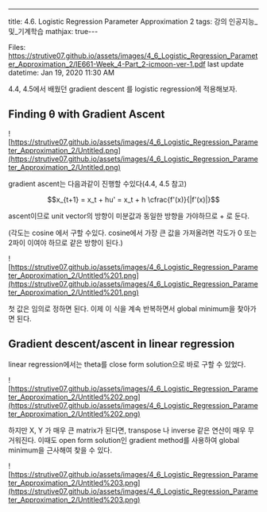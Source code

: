 ---
title:  4.6. Logistic Regression Parameter Approximation 2
tags: 강의 인공지능_및_기계학습
mathjax: true---


Files: https://strutive07.github.io/assets/images/4_6_Logistic_Regression_Parameter_Approximation_2/IE661-Week_4-Part_2-icmoon-ver-1.pdf
last update datetime: Jan 19, 2020 11:30 AM

4.4, 4.5에서 배웠던 gradient descent 를 logistic regression에 적용해보자.

## Finding θ with Gradient Ascent

![https://strutive07.github.io/assets/images/4_6_Logistic_Regression_Parameter_Approximation_2/Untitled.png](https://strutive07.github.io/assets/images/4_6_Logistic_Regression_Parameter_Approximation_2/Untitled.png)

gradient ascent는 다음과같이 진행할 수있다(4.4, 4.5 참고)

$$x_{t+1} = x_t + hu' = x_t + h \cfrac{f'(x)}{|f'(x)|}$$

ascent이므로 unit vector의 방향이 미분값과 동일한 방향을 가야하므로 + 로 둔다.

(각도는 cosine 에서 구할 수있다. cosine에서 가장 큰 값을 가져올려면 각도가 0 또는 2파이 이여야 하므로 같은 방향이 된다.)

![https://strutive07.github.io/assets/images/4_6_Logistic_Regression_Parameter_Approximation_2/Untitled%201.png](https://strutive07.github.io/assets/images/4_6_Logistic_Regression_Parameter_Approximation_2/Untitled%201.png)

첫 값은 임의로 정하면 된다. 이제 이 식을 계속 반복하면서 global minimum을 찾아가면 된다.

## Gradient descent/ascent in linear regression

linear regression에서는 theta를 close form solution으로 바로 구할 수 있었다.

![https://strutive07.github.io/assets/images/4_6_Logistic_Regression_Parameter_Approximation_2/Untitled%202.png](https://strutive07.github.io/assets/images/4_6_Logistic_Regression_Parameter_Approximation_2/Untitled%202.png)

하지만 X, Y 가 매우 큰 matrix가 된다면, transpose 나 inverse 같은 연산이 매우 무거워진다. 이때도 open form solution인 gradient method를 사용하여 global minimum을 근사해여 찾을 수 있다.

![https://strutive07.github.io/assets/images/4_6_Logistic_Regression_Parameter_Approximation_2/Untitled%203.png](https://strutive07.github.io/assets/images/4_6_Logistic_Regression_Parameter_Approximation_2/Untitled%203.png)